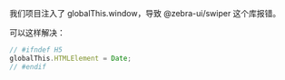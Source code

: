 我们项目注入了 globalThis.window，导致 @zebra-ui/swiper 这个库报错。

可以这样解决：

```ts
// #ifndef H5
globalThis.HTMLElement = Date;
// #endif
```
